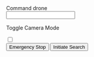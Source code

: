 <div class="flex-row-centered">

<style>
#mdinclude<bottom-bar.css>
</style>

<div id = "user-input" style="width:50%; margin: 0;">
<form>
Command drone <input id="input-command" type="text"></input>
</form>
</div>

<div class="flex-row-centered" style="width:50%; margin-top: 15px;">
      <div>
            <p id=toggle-cam>Toggle Camera Mode</p>
            <input type="checkbox" id="switch"
                  class="checkbox" />
            <label for="switch" class="toggle"></label>
      </div>
      <button id="emergency-button">Emergency Stop</button>
      <button id="init-button">Initiate Search</button>
</div>

<script type="module" src="../components/bottom-bar/bottom-bar.js">
</script>

</div>
